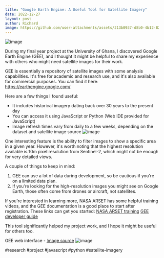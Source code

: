```yaml
---
title: "Google Earth Engine: A Useful Tool for Satellite Imagery"
date: 2022-12-27
layout: post
author: Richard
image: https://github.com/user-attachments/assets/213b0937-d8b0-4b12-82fc-9220c977fd39
---
```


![image](https://github.com/user-attachments/assets/f228193a-fdd1-4708-a78e-76babb867959)

During my final year project at the University of Ghana, I discovered Google Earth Engine (GEE), and I thought it might be helpful to share my experience with others who might need satellite images for their work.

GEE is essentially a repository of satellite images with some analysis capabilities. It's free for academic and research use, and it's also available for commercial purposes. You can find it here: https://earthengine.google.com/

Here are a few things I found useful:

- It includes historical imagery dating back over 30 years to the present day
- You can access it using JavaScript or Python (Web IDE provided for JavaScript)
- Image refresh times vary from daily to a few weeks, depending on the dataset and satellite image source
![image](https://github.com/user-attachments/assets/695be7c4-a6b5-4797-8857-f76cf61a4b09)

One interesting feature is the ability to filter images to show a specific area in a given year. However, it's worth noting that the highest resolution available is 10m pixel resolution from Sentinel-2, which might not be enough for very detailed views.

A couple of things to keep in mind:
1. GEE can use a lot of data during development, so be cautious if you're on a limited data plan.
2. If you're looking for the high-resolution images you might see on Google Earth, those often come from drones or aircraft, not satellites.

If you're interested in learning more, NASA ARSET has some helpful training videos, and the GEE documentation is a good place to start after registration. These links can get you started:
[NASA ARSET training](https://appliedsciences.nasa.gov/join-mission/training/english/fundamentals-satellite-remote-sensing-land-and-water-applications)
[GEE developer guide](https://developers.google.com/earth-engine/guides)

This tool significantly helped my project work, and I hope it might be useful for others too.

GEE web interface - [Image source](https://www.researchgate.net/figure/The-Earth-Engine-interactive-development-environment_fig3_318246365)
![image](https://github.com/user-attachments/assets/213b0937-d8b0-4b12-82fc-9220c977fd39)


#research #project #javascript #python #satellite-imagery
